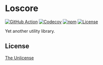 # Loscore

[![GitHub Action](https://img.shields.io/github/actions/workflow/status/raviqqe/loscore/test.yaml?branch=main&style=flat-square)](https://github.com/raviqqe/loscore/actions)
[![Codecov](https://img.shields.io/codecov/c/github/raviqqe/loscore.svg?style=flat-square)](https://codecov.io/gh/raviqqe/loscore)
[![npm](https://img.shields.io/npm/v/@raviqqe/loscore?style=flat-square)](https://www.npmjs.com/package/@raviqqe/loscore)
[![License](https://img.shields.io/github/license/raviqqe/loscore.svg?style=flat-square)](LICENSE)

Yet another utility library.

## License

[The Unlicense](UNLICENSE)
